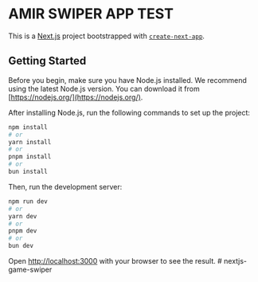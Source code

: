 # AMIR SWIPER APP TEST

This is a [Next.js](https://nextjs.org/) project bootstrapped with [`create-next-app`](https://github.com/vercel/next.js/tree/canary/packages/create-next-app).

## Getting Started

Before you begin, make sure you have Node.js installed. We recommend using the latest Node.js version. You can download it from [https://nodejs.org/](https://nodejs.org/).

After installing Node.js, run the following commands to set up the project:

```bash
npm install
# or
yarn install
# or
pnpm install
# or
bun install
```

Then, run the development server:

```bash
npm run dev
# or
yarn dev
# or
pnpm dev
# or
bun dev
```

Open [http://localhost:3000](http://localhost:3000) with your browser to see the result.
#   n e x t j s - g a m e - s w i p e r  
 